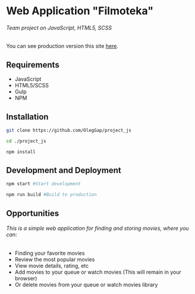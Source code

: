 # Web Application "Filmoteka"

###### Team project on JavaScript, HTML5, SCSS

You can see production version this site [here](https://oleggap.github.io/project_js/build/index.html).

## Requirements
- JavaScript
- HTML5/SCSS
- Gulp
- NPM
## Installation
```bash
git clone https://github.com/OlegGap/project_js
```
```bash
cd ./project_js
```
```bash
npm install
```
## Development and Deployment
```bash
npm start #Start development
```
```bash
npm run build #Build to production
```
## Opportunities

###### This is a simple web application for finding and storing movies, where you can:

- Finding your favorite movies
- Review the most popular movies
- View movie details, rating, etc
- Add movies to your queue or watch movies (This will remain in your browser)
- Or delete movies from your queue or watch movies library
